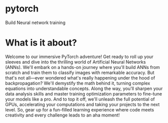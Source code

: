 # pytorch
Build Neural network training

# What is it about? 
Welcome to our immersive PyTorch adventure! Get ready to roll up your sleeves and dive into the thrilling world of Artificial Neural Networks (ANNs). We'll embark on a hands-on journey where you'll build ANNs from scratch and train them to classify images with remarkable accuracy. But that's not all—ever wondered what's really happening under the hood of backpropagation? We'll demystify the math behind it, turning complex equations into understandable concepts. Along the way, you'll sharpen your data analysis skills and master training optimization parameters to fine-tune your models like a pro. And to top it off, we'll unleash the full potential of GPUs, accelerating your computations and taking your projects to the next level. So, gear up for a fun-filled learning experience where code meets creativity and every challenge leads to an aha moment!


